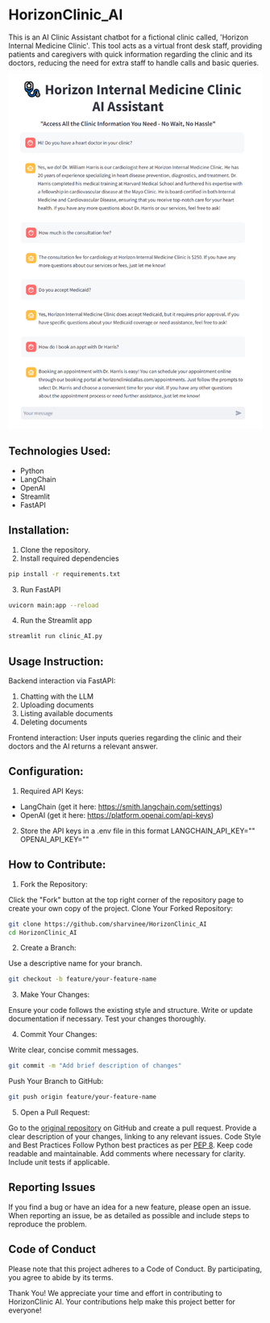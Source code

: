 # HorizonClinic_AI

This is an AI Clinic Assistant chatbot for a fictional clinic called, 'Horizon Internal Medicine Clinic'. This tool acts as a virtual front desk staff, providing patients and caregivers with quick information regarding the clinic and its doctors, reducing the need for extra staff to handle calls and basic queries.

![alt text](img/demo.png "demo")

## Technologies Used:

- Python
- LangChain
- OpenAI
- Streamlit
- FastAPI

## Installation:
1. Clone the repository.
2. Install required dependencies
```bash
pip install -r requirements.txt
```

3. Run FastAPI
```bash
uvicorn main:app --reload
```

4. Run the Streamlit app
```bash
streamlit run clinic_AI.py
```


## Usage Instruction: 

Backend interaction via FastAPI:
1. Chatting with the LLM
2. Uploading documents
3. Listing available documents
4. Deleting documents

Frontend interaction:
User inputs queries regarding the clinic and their doctors and the AI returns a relevant answer.


## Configuration:
1. Required API Keys:
- LangChain (get it here: https://smith.langchain.com/settings)
- OpenAI (get it here: https://platform.openai.com/api-keys)

2. Store the API keys in a .env file in this format
LANGCHAIN_API_KEY=""
OPENAI_API_KEY=""

## How to Contribute:

1. Fork the Repository:

Click the "Fork" button at the top right corner of the repository page to create your own copy of the project.
Clone Your Forked Repository:

```bash
git clone https://github.com/sharvinee/HorizonClinic_AI
cd HorizonClinic_AI
```

2. Create a Branch:

Use a descriptive name for your branch.
```bash
git checkout -b feature/your-feature-name
```

3. Make Your Changes:

Ensure your code follows the existing style and structure.
Write or update documentation if necessary.
Test your changes thoroughly.

4. Commit Your Changes:

Write clear, concise commit messages.
```bash
git commit -m "Add brief description of changes"
```

Push Your Branch to GitHub:
```bash
git push origin feature/your-feature-name
```

5. Open a Pull Request:

Go to the [original repository](https://github.com/sharvinee/HorizonClinic_AI) on GitHub and create a pull request.
Provide a clear description of your changes, linking to any relevant issues.
Code Style and Best Practices
Follow Python best practices as per [PEP 8](https://peps.python.org/pep-0008/).
Keep code readable and maintainable.
Add comments where necessary for clarity.
Include unit tests if applicable.


## Reporting Issues
If you find a bug or have an idea for a new feature, please open an issue. When reporting an issue, be as detailed as possible and include steps to reproduce the problem.

## Code of Conduct
Please note that this project adheres to a Code of Conduct. By participating, you agree to abide by its terms.

Thank You!
We appreciate your time and effort in contributing to HorizonClinic AI. Your contributions help make this project better for everyone!
